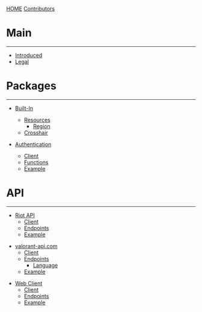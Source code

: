 [HOME](./index.md)
[Contributors](./Contributors.md)

# Main

---

-   [Introduced](./MAIN/Intro.md)
-   [Legal](./MAIN/Legal.md)

# Packages

---

-   [Built-In](./PACKAGE/build-in/Intro.md)
    -   [Resources](./PACKAGE/build-in/Resource.md)
        -   [Region](./PACKAGE/build-in/Region.md)
    -   [Crosshair](./PACKAGE/build-in/Crosshair.md)

-   [Authentication](./PACKAGE/auth/Intro.md)
    -   [Client](./PACKAGE/auth/Client.md)
    -   [Functions](./PACKAGE/auth/Function.md)
    -   [Example](./PACKAGE/auth/Example.md)

# API

---

<!-- Riot API -->

-   [Riot API](./API/riot-api/Intro.md)
    -   [Client](./API/riot-api/Client.md)
    -   [Endpoints](./API/riot-api/API.md)
    -   [Example](./API/riot-api/Example.md)

<!-- valorant-api.com -->

-   [valorant-api.com](./API/valorant-api.com/Intro.md)
    -   [Client](./API/valorant-api.com/Client.md)
    -   [Endpoints](./API/valorant-api.com/API.md)
        -   [Language](./API/valorant-api.com/Language.md)
    -   [Example](./API/valorant-api.com/Example.md)

<!-- Web Client -->

-   [Web Client](./API/web-client/Intro.md)
    -   [Client](./API/web-client/Client.md)
    -   [Endpoints](./API/web-client/API.md)
    -   [Example](./API/web-client/Example.md)
